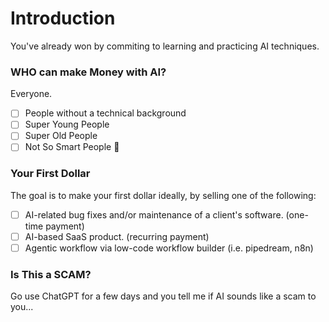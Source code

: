 # Introduction
You've already won by commiting to learning and practicing AI techniques.

### WHO can make Money with AI?
Everyone.

- [ ] People without a technical background
- [ ] Super Young People
- [ ] Super Old People
- [ ] Not So Smart People 🎉

### Your First Dollar
The goal is to make your first dollar ideally, by selling one of the following:

- [ ] AI-related bug fixes and/or maintenance of a client's software. (one-time payment)
- [ ] AI-based SaaS product. (recurring payment)
- [ ] Agentic workflow via low-code workflow builder (i.e. pipedream, n8n)

### Is This a SCAM?
Go use ChatGPT for a few days and you tell me if AI sounds like a scam to you...
